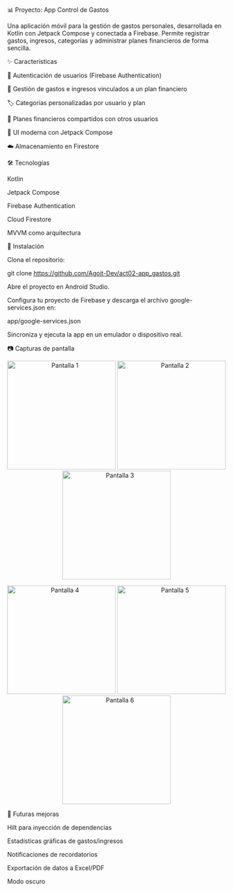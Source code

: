 📊 Proyecto: App Control de Gastos

Una aplicación móvil para la gestión de gastos personales, desarrollada en Kotlin con Jetpack Compose y conectada a Firebase.
Permite registrar gastos, ingresos, categorías y administrar planes financieros de forma sencilla.

✨ Características

🔐 Autenticación de usuarios (Firebase Authentication)

💸 Gestión de gastos e ingresos vinculados a un plan financiero

🏷️ Categorías personalizadas por usuario y plan

👥 Planes financieros compartidos con otros usuarios

📱 UI moderna con Jetpack Compose

☁️ Almacenamiento en Firestore

🛠️ Tecnologías

Kotlin

Jetpack Compose

Firebase Authentication

Cloud Firestore

MVVM
 como arquitectura

🚀 Instalación

Clona el repositorio:

git clone https://github.com/Agoit-Dev/act02-app_gastos.git

Abre el proyecto en Android Studio.

Configura tu proyecto de Firebase y descarga el archivo google-services.json en:

app/google-services.json

Sincroniza y ejecuta la app en un emulador o dispositivo real.

 📷 Capturas de pantalla

<p align="center">
  <img src="https://github.com/user-attachments/assets/aff806b4-1a7c-4d55-9684-c7833b703126" alt="Pantalla 1" width="250"/>
  <img src="https://github.com/user-attachments/assets/1f5780e9-73b2-4806-b372-961180ff0f67" alt="Pantalla 2" width="250"/>
  <img src="https://github.com/user-attachments/assets/979d41e9-92d4-4d55-bd35-e40f7f186c2a" alt="Pantalla 3" width="250"/>
</p>

<p align="center">
  <img src="https://github.com/user-attachments/assets/8de6d8cc-4fe5-4a28-b9a1-f2173419579f" alt="Pantalla 4" width="250" />
  <img src="https://github.com/user-attachments/assets/3ee68091-55e6-457e-aeaa-1abcd0fc5d48" alt="Pantalla 5" width="250"/>
  <img src="https://github.com/user-attachments/assets/265f5d84-ebe1-4f16-97e2-a24cca7226dc" alt="Pantalla 6" width="250"/>
</p>

📌 Futuras mejoras

Hilt para inyección de dependencias

Estadísticas gráficas de gastos/ingresos

Notificaciones de recordatorios

Exportación de datos a Excel/PDF

Modo oscuro
